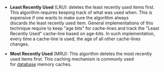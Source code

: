 - **Least Recently Used** (LRU): deletes the least recently used items first. This algorithm requires keeping track of what was used when. This is expensive if one wants to make sure the algorithm always discards _the_ least recently used item. General implementations of this technique require to keep "age bits" for cache-lines and track the "Least Recently Used" cache-line based on age-bits. In such implementation, every time a cache-line is used, the age of all other cache-lines changes.

- **Most Recently Used** (MRU): This algorithm deletes the most recently used items first. This caching mechanism is commonly used for [database](https://simple.wikipedia.org/wiki/Database "Database") memory caches.